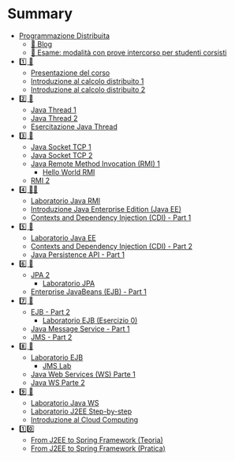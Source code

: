 # Summary

- [Programmazione Distribuita](README.md)
  - [🔗 Blog](blog.md)
  - [📝 Esame: modalità con prove intercorso per studenti corsisti](esame_con_intercorso.md)
- [1️⃣ 📕]()
  - [Presentazione del corso]()
  - [Introduzione al calcolo distribuito 1]()
  - [Introduzione al calcolo distribuito 2]()
- [2️⃣ 📕]() 
  - [Java Thread 1]()
  - [Java Thread 2]()
  - [Esercitazione Java Thread](01-threads.md)
- [3️⃣ 📕]()
  - [Java Socket TCP 1]()
  - [Java Socket TCP 2]()
  - [Java Remote Method Invocation (RMI) 1]()
    - [ Hello World RMI](03-rmi.md)
  - [RMI 2]()
- [4️⃣ 📕📗]()
  - [Laboratorio Java RMI](03-rmi.md)
  - [Introduzione Java Enterprise Edition (Java EE)](04-javaee.md)
  - [Contexts and Dependency Injection (CDI) - Part 1](04-cdi.md)
- [5️⃣ 📗]()
  - [Laboratorio Java EE](05-javaee-lab.md)
  - [Contexts and Dependency Injection (CDI) - Part 2](04-cdi.md)
  - [Java Persistence API - Part 1](05-jpa.md)
- [6️⃣ 📗]()
  - [JPA 2](05-jpa.md) 
    - [Laboratorio JPA](06-jpa-lab.md)
  - [Enterprise JavaBeans (EJB) - Part 1](06-ejb.md)
- [7️⃣ 📗]()
  - [EJB - Part 2](06-ejb.md)
    - [Laboratorio EJB (Esercizio 0)](07-ejb-lab.md)
  - [Java Message Service - Part 1](07-jms.md)
  - [JMS - Part 2](06-ejb.md)
- [8️⃣ 📗]()
  - [Laboratorio EJB](07-ejb-lab.md)
    - [JMS Lab](08-jms-lab.md)
  - [Java Web Services (WS) Parte 1](08-ws.md)
  - [Java WS Parte 2](08-ws.md)
- [9️⃣ 📗]()
  - [Laboratorio Java WS](09-ws-lab.md)
  - [Laboratorio J2EE Step-by-step]()
  - [Introduzione al Cloud Computing]()
- [1️⃣0️⃣]()
  - [From J2EE to Spring Framework (Teoria)]()
  - [From J2EE to Spring Framework (Pratica)]()
